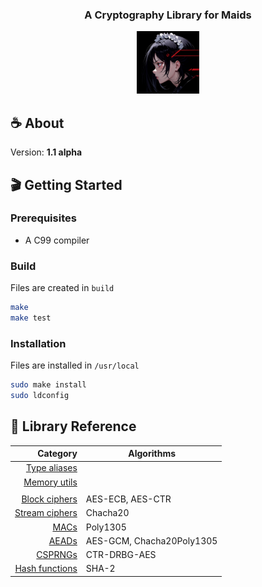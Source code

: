 <div align="center">
    <h3 align="center">A Cryptography Library for Maids</h3>
    <a href="https://github.com/reshsix/libmaid">
        <img src="logo.png" width="100" height="100">
    </a>
</div>

## ☕ About
Version: **1.1 alpha**

## 🎬 Getting Started

### Prerequisites
- A C99 compiler

### Build
Files are created in `build`
```sh
make
make test
```

### Installation
Files are installed in `/usr/local`
```sh
sudo make install
sudo ldconfig
```

## 📖 Library Reference
| Category                         | Algorithms                |
| --------------------------------:|---------------------------|
| [Type aliases](docs/types.md)    |                           |
| [Memory utils](docs/mem.md)      |                           |
|                                  |                           |
| [Block ciphers](docs/block.md)   | AES-ECB, AES-CTR          |
| [Stream ciphers](docs/stream.md) | Chacha20                  |
| [MACs](docs/mac.md)              | Poly1305                  |
| [AEADs](docs/aead.md)            | AES-GCM, Chacha20Poly1305 |
| [CSPRNGs](docs/rng.md)           | CTR-DRBG-AES              |
| [Hash functions](docs/hash.md)   | SHA-2                     |
